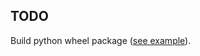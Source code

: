 TODO
----

Build python wheel package ([see example](https://thomastrapp.com/blog/building-a-pypi-package-for-a-modern-cpp-project/)).
